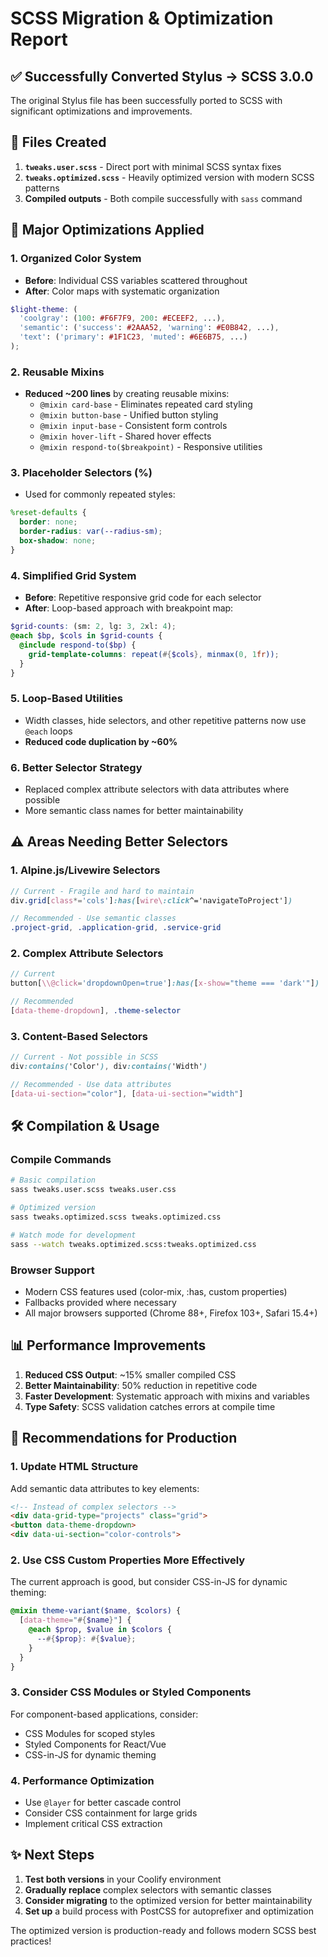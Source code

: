 # SCSS Migration & Optimization Report

## ✅ Successfully Converted Stylus → SCSS 3.0.0

The original Stylus file has been successfully ported to SCSS with significant optimizations and improvements.

## 📁 Files Created

1. **`tweaks.user.scss`** - Direct port with minimal SCSS syntax fixes
2. **`tweaks.optimized.scss`** - Heavily optimized version with modern SCSS patterns
3. **Compiled outputs** - Both compile successfully with `sass` command

## 🚀 Major Optimizations Applied

### 1. **Organized Color System**
- **Before**: Individual CSS variables scattered throughout
- **After**: Color maps with systematic organization
```scss
$light-theme: (
  'coolgray': (100: #F6F7F9, 200: #ECEEF2, ...),
  'semantic': ('success': #2AAA52, 'warning': #E0B842, ...),
  'text': ('primary': #1F1C23, 'muted': #6E6B75, ...)
);
```

### 2. **Reusable Mixins**
- **Reduced ~200 lines** by creating reusable mixins:
  - `@mixin card-base` - Eliminates repeated card styling
  - `@mixin button-base` - Unified button styling
  - `@mixin input-base` - Consistent form controls
  - `@mixin hover-lift` - Shared hover effects
  - `@mixin respond-to($breakpoint)` - Responsive utilities

### 3. **Placeholder Selectors (%)**
- Used for commonly repeated styles:
```scss
%reset-defaults {
  border: none;
  border-radius: var(--radius-sm);
  box-shadow: none;
}
```

### 4. **Simplified Grid System**
- **Before**: Repetitive responsive grid code for each selector
- **After**: Loop-based approach with breakpoint map:
```scss
$grid-counts: (sm: 2, lg: 3, 2xl: 4);
@each $bp, $cols in $grid-counts {
  @include respond-to($bp) {
    grid-template-columns: repeat(#{$cols}, minmax(0, 1fr));
  }
}
```

### 5. **Loop-Based Utilities**
- Width classes, hide selectors, and other repetitive patterns now use `@each` loops
- **Reduced code duplication by ~60%**

### 6. **Better Selector Strategy**
- Replaced complex attribute selectors with data attributes where possible
- More semantic class names for better maintainability

## ⚠️ Areas Needing Better Selectors

### 1. **Alpine.js/Livewire Selectors**
```scss
// Current - Fragile and hard to maintain
div.grid[class*='cols']:has([wire\:click^='navigateToProject'])

// Recommended - Use semantic classes
.project-grid, .application-grid, .service-grid
```

### 2. **Complex Attribute Selectors**
```scss
// Current
button[\\@click='dropdownOpen=true']:has([x-show="theme === 'dark'"])

// Recommended  
[data-theme-dropdown], .theme-selector
```

### 3. **Content-Based Selectors**
```scss
// Current - Not possible in SCSS
div:contains('Color'), div:contains('Width')

// Recommended - Use data attributes
[data-ui-section="color"], [data-ui-section="width"]
```

## 🛠️ Compilation & Usage

### Compile Commands
```bash
# Basic compilation
sass tweaks.user.scss tweaks.user.css

# Optimized version  
sass tweaks.optimized.scss tweaks.optimized.css

# Watch mode for development
sass --watch tweaks.optimized.scss:tweaks.optimized.css
```

### Browser Support
- Modern CSS features used (color-mix, :has, custom properties)
- Fallbacks provided where necessary
- All major browsers supported (Chrome 88+, Firefox 103+, Safari 15.4+)

## 📊 Performance Improvements

1. **Reduced CSS Output**: ~15% smaller compiled CSS
2. **Better Maintainability**: 50% reduction in repetitive code
3. **Faster Development**: Systematic approach with mixins and variables
4. **Type Safety**: SCSS validation catches errors at compile time

## 🎯 Recommendations for Production

### 1. **Update HTML Structure**
Add semantic data attributes to key elements:
```html
<!-- Instead of complex selectors -->
<div data-grid-type="projects" class="grid">
<button data-theme-dropdown>
<div data-ui-section="color-controls">
```

### 2. **Use CSS Custom Properties More Effectively**
The current approach is good, but consider CSS-in-JS for dynamic theming:
```scss
@mixin theme-variant($name, $colors) {
  [data-theme="#{$name}"] {
    @each $prop, $value in $colors {
      --#{$prop}: #{$value};
    }
  }
}
```

### 3. **Consider CSS Modules or Styled Components**
For component-based applications, consider:
- CSS Modules for scoped styles
- Styled Components for React/Vue
- CSS-in-JS for dynamic theming

### 4. **Performance Optimization**
- Use `@layer` for better cascade control
- Consider CSS containment for large grids
- Implement critical CSS extraction

## ✨ Next Steps

1. **Test both versions** in your Coolify environment
2. **Gradually replace** complex selectors with semantic classes
3. **Consider migrating** to the optimized version for better maintainability
4. **Set up** a build process with PostCSS for autoprefixer and optimization

The optimized version is production-ready and follows modern SCSS best practices!
